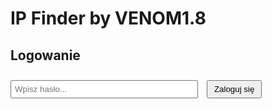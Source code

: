 # IP Finder by VENOM1.8

## Logowanie
<input type="password" id="password" placeholder="Wpisz hasło..." style="width: 300px; padding: 5px; margin-top: 10px;">
<button onclick="login()" style="padding: 5px 10px; cursor: pointer; margin-left: 10px;">Zaloguj się</button>

<div id="searchSection" style="display: none;">
    <h3>Wyszukaj nick:</h3>
    <input type="text" id="searchTerm" placeholder="Wpisz nick..." style="width: 300px; padding: 5px; margin-top: 10px;">
    <button onclick="searchInFile()" style="padding: 5px 10px; cursor: pointer; margin-left: 10px;">Wyszukaj w pliku</button>

    <pre id="results" style="background: #f5f5f5; padding: 15px; border-radius: 5px; margin-top: 20px; max-height: 300px; overflow-y: auto;"></pre>
</div>

<script>
const encryptedPassword = "34cd46e62013e348841aefceed803cc6918c4b835137ecbb5fa66b3726d0af2b"; // Upewnij się, że jest to poprawny hash

async function hashPassword(password) {
    const encoder = new TextEncoder();
    const data = encoder.encode(password);
    const hashBuffer = await crypto.subtle.digest('SHA-256', data);
    const hashArray = Array.from(new Uint8Array(hashBuffer));
    return hashArray.map(b => b.toString(16).padStart(2, '0')).join('');
}

async function login() {
    const password = document.getElementById('password').value.trim();
    const hashedInput = await hashPassword(password);

    if (hashedInput === encryptedPassword) {
        alert("Zalogowano pomyślnie!");
        document.getElementById('searchSection').style.display = 'block';
    } else {
        alert("Błędne hasło!");
    }
}
</script>
